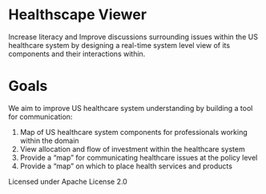 # Healthscape Viewer

Increase literacy and Improve discussions surrounding issues within the US healthcare system by designing a real-time system level view of its components and their interactions within.

# Goals

We aim to improve US healthcare system understanding by building a tool for communication:
1. Map of US healthcare system components for professionals working within the domain
2. View allocation and flow of investment within the healthcare system
3. Provide a “map” for communicating healthcare issues at the policy level
4. Provide a “map” on which to place health services and products


Licensed under Apache License 2.0
